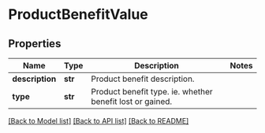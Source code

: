 # ProductBenefitValue

## Properties
Name | Type | Description | Notes
------------ | ------------- | ------------- | -------------
**description** | **str** | Product benefit description. | 
**type** | **str** | Product benefit type. ie. whether benefit lost or gained. | 

[[Back to Model list]](../README.md#documentation-for-models) [[Back to API list]](../README.md#documentation-for-api-endpoints) [[Back to README]](../README.md)

